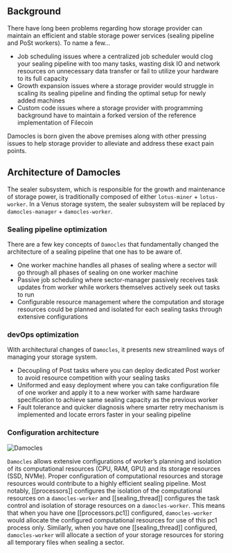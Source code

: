 ## Background

There have long been problems regarding how storage provider can maintain an efficient  and stable storage power services (sealing pipeline and PoSt workers). To name a few...

- Job scheduling issues where a centralized job scheduler would clog your sealing pipeline with too many tasks, wasting disk IO and network resources on unnecessary data transfer or fail to utilize your hardware to its full capacity
- Growth expansion issues where a storage provider would struggle in scaling its sealing pipeline and finding the optimal setup for newly added machines
- Custom code issues where a storage provider with programming background have to maintain a forked version of the reference implementation of Filecoin

Damocles is born given the above premises along with other pressing issues to help storage provider to alleviate and address these exact pain points.  

## Architecture of Damocles

The sealer subsystem, which is responsible for the growth and maintenance of storage power, is traditionally composed of either `lotus-miner` + `lotus-worker`. In a Venus storage system, the sealer subsystem will be replaced by `damocles-manager` + `damocles-worker`. 

### Sealing pipeline optimization

There are a few key concepts of `Damocles` that fundamentally changed the architecture of a sealing pipeline that one has to be aware of.  

- One worker machine handles all phases of sealing where a sector will go through all phases of sealing on one worker machine
- Passive job scheduling where sector-manager passively receives task updates from worker while workers themselves actively seek out tasks to run
- Configurable resource management where the computation and storage resources could be planned and isolated for each sealing tasks through extensive configurations

### devOps optimization

With architectural changes of `Damocles`, it presents new streamlined ways of managing your storage system.

- Decoupling of Post tasks where you can deploy dedicated Post worker to avoid resource competition with your sealing tasks
- Uniformed and easy deployment where you can take configuration file of one worker and apply it to a new worker with same hardware specification to achieve same sealing capacity as the previous worker
- Fault tolerance and quicker diagnosis where smarter retry mechanism is implemented and locate errors faster in your sealing pipeline

### Configuration architecture

![Damocles](../.vuepress/public/vc_arc.jpeg)

`Damocles` allows extensive configurations of worker’s planning and isolation of its computational resources (CPU, RAM, GPU) and its storage resources (SSD, NVMe).  Proper configuration of computational resources and storage resources would contribute to a highly efficient sealing pipeline. Most notably, [[processors]] configures the isolation of the computational resources on a `damocles-worker` and [[sealing_thread]] configures the task control and isolation of storage resources on a `damocles-worker`. This means that when you have one [[processors.pc1]] configured, `damocles-worker` would allocate the configured computational resources for use of this pc1 process only. Similarly, when you have one [[sealing_thread]] configured, `damocles-worker` will allocate a section of your storage resources for storing all temporary files when sealing a sector. 